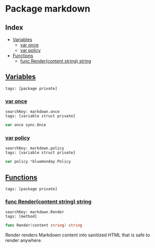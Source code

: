 # Package markdown

## Index

* [Variables](#var)
    * [var once](#once)
    * [var policy](#policy)
* [Functions](#func)
    * [func Render(content string) string](#Render)


## <a id="var" href="#var">Variables</a>

```
tags: [package private]
```

### <a id="once" href="#once">var once</a>

```
searchKey: markdown.once
tags: [variable struct private]
```

```Go
var once sync.Once
```

### <a id="policy" href="#policy">var policy</a>

```
searchKey: markdown.policy
tags: [variable struct private]
```

```Go
var policy *bluemonday.Policy
```

## <a id="func" href="#func">Functions</a>

```
tags: [package private]
```

### <a id="Render" href="#Render">func Render(content string) string</a>

```
searchKey: markdown.Render
tags: [method]
```

```Go
func Render(content string) string
```

Render renders Markdown content into sanitized HTML that is safe to render anywhere. 

